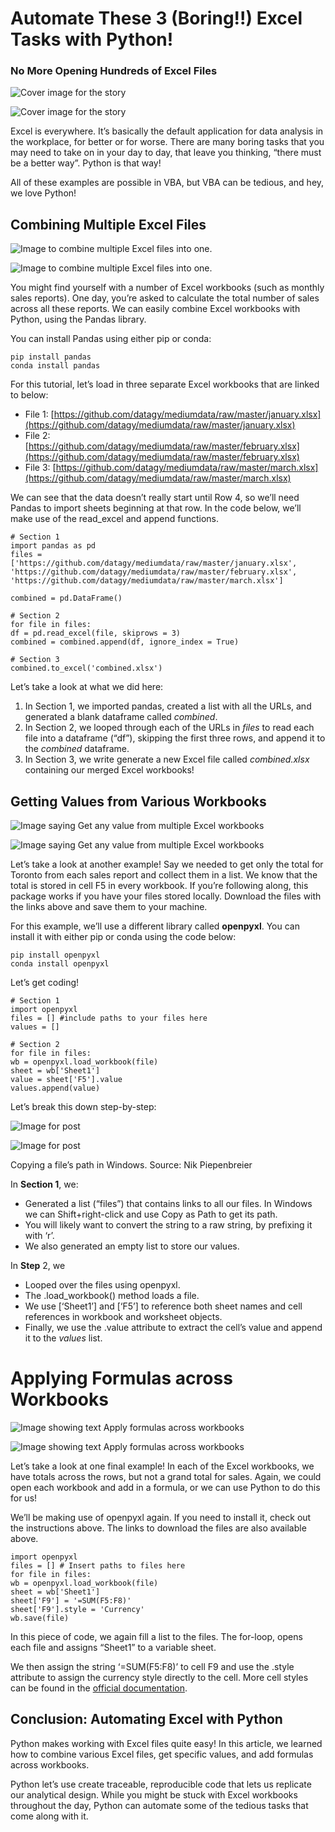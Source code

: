 # Automate These 3 (Boring!!) Excel Tasks with Python!

### No More Opening Hundreds of Excel Files



![Cover image for the story](https://miro.medium.com/freeze/max/60/1*F7sRxt35c6GYEFhXJ6deew.gif?q=20)

![Cover image for the story](https://miro.medium.com/max/1066/1*F7sRxt35c6GYEFhXJ6deew.gif)


Excel is everywhere. It’s basically the default application for data analysis in the workplace, for better or for worse. There are many boring tasks that you may need to take on in your day to day, that leave you thinking, “there must be a better way”. Python is that way!

All of these examples are possible in VBA, but VBA can be tedious, and hey, we love Python!

## Combining Multiple Excel Files

![Image to combine multiple Excel files into one.](https://miro.medium.com/freeze/max/60/1*CCSPWY3dnCg7wghzjqdCFA.gif?q=20)

![Image to combine multiple Excel files into one.](https://miro.medium.com/max/600/1*CCSPWY3dnCg7wghzjqdCFA.gif)


You might find yourself with a number of Excel workbooks (such as monthly sales reports). One day, you’re asked to calculate the total number of sales across all these reports. We can easily combine Excel workbooks with Python, using the Pandas library.

You can install Pandas using either pip or conda:
```
pip install pandas  
conda install pandas
```
For this tutorial, let’s load in three separate Excel workbooks that are linked to below:

-   File 1:  [https://github.com/datagy/mediumdata/raw/master/january.xlsx](https://github.com/datagy/mediumdata/raw/master/january.xlsx)
-   File 2: [https://github.com/datagy/mediumdata/raw/master/february.xlsx](https://github.com/datagy/mediumdata/raw/master/february.xlsx)
-   File 3:  [https://github.com/datagy/mediumdata/raw/master/march.xlsx](https://github.com/datagy/mediumdata/raw/master/march.xlsx)

We can see that the data doesn’t really start until Row 4, so we’ll need Pandas to import sheets beginning at that row. In the code below, we’ll make use of the read_excel and append functions.
```
# Section 1
import pandas as pd
files = ['https://github.com/datagy/mediumdata/raw/master/january.xlsx', 'https://github.com/datagy/mediumdata/raw/master/february.xlsx', 'https://github.com/datagy/mediumdata/raw/master/march.xlsx']

combined = pd.DataFrame()

# Section 2
for file in files:
df = pd.read_excel(file, skiprows = 3)
combined = combined.append(df, ignore_index = True)

# Section 3
combined.to_excel('combined.xlsx')
```

Let’s take a look at what we did here:

1.  In Section 1, we imported pandas, created a list with all the URLs, and generated a blank dataframe called  _combined_.
2.  In Section 2, we looped through each of the URLs in  _files_  to read each file into a dataframe (“df”), skipping the first three rows, and append it to the  _combined_  dataframe.
3.  In Section 3, we write generate a new Excel file called  _combined.xlsx_  containing our merged Excel workbooks!

## Getting Values from Various Workbooks

![Image saying Get any value from multiple Excel workbooks](https://miro.medium.com/max/60/1*X4poGLj8UF5L09-KOmp6AQ.png?q=20)

![Image saying Get any value from multiple Excel workbooks](https://miro.medium.com/max/1080/1*X4poGLj8UF5L09-KOmp6AQ.png)


Let’s take a look at another example! Say we needed to get only the total for Toronto from each sales report and collect them in a list. We know that the total is stored in cell F5 in every workbook. If you’re following along, this package works if you have your files stored locally. Download the files with the links above and save them to your machine.

For this example, we’ll use a different library called  **openpyxl**. You can install it with either pip or conda using the code below:
```
pip install openpyxl  
conda install openpyxl
```
Let’s get coding!
```
# Section 1
import openpyxl
files = [] #include paths to your files here
values = []

# Section 2
for file in files:
wb = openpyxl.load_workbook(file)
sheet = wb['Sheet1']
value = sheet['F5'].value
values.append(value)
```

Let’s break this down step-by-step:

![Image for post](https://miro.medium.com/freeze/max/60/1*w2nHEzioH2A03FgmHePgZA.gif?q=20)

![Image for post](https://miro.medium.com/max/600/1*w2nHEzioH2A03FgmHePgZA.gif)

Copying a file’s path in Windows. Source: Nik Piepenbreier

In  **Section 1**, we:

-   Generated a list (“files”) that contains links to all our files. In Windows we can Shift+right-click and use Copy as Path to get its path.
-   You will likely want to convert the string to a raw string, by prefixing it with ‘r’.
-   We also generated an empty list to store our values.

In  **Step**  2, we

-   Looped over the files using openpyxl.
-   The .load_workbook() method loads a file.
-   We use [‘Sheet1’] and [‘F5’] to reference both sheet names and cell references in workbook and worksheet objects.
-   Finally, we use the .value attribute to extract the cell’s value and append it to the  _values_  list.

# Applying Formulas across Workbooks

![Image showing text Apply formulas across workbooks](https://miro.medium.com/freeze/max/60/1*KW3fnebs_N_3JO8m_y06eg.gif?q=20)

![Image showing text Apply formulas across workbooks](https://miro.medium.com/max/800/1*KW3fnebs_N_3JO8m_y06eg.gif)

Let’s take a look at one final example! In each of the Excel workbooks, we have totals across the rows, but not a grand total for sales. Again, we could open each workbook and add in a formula, or we can use Python to do this for us!

We’ll be making use of openpyxl again. If you need to install it, check out the instructions above. The links to download the files are also available above.
```
import openpyxl
files = [] # Insert paths to files here
for file in files:
wb = openpyxl.load_workbook(file)
sheet = wb['Sheet1']
sheet['F9'] = '=SUM(F5:F8)'
sheet['F9'].style = 'Currency'
wb.save(file)
```


In this piece of code, we again fill a list to the files. The for-loop, opens each file and assigns “Sheet1” to a variable sheet.

We then assign the string ‘=SUM(F5:F8)’ to cell F9 and use the .style attribute to assign the currency style directly to the cell. More cell styles can be found in the  [official documentation](https://openpyxl.readthedocs.io/en/stable/styles.html).

## Conclusion: Automating Excel with Python

Python makes working with Excel files quite easy! In this article, we learned how to combine various Excel files, get specific values, and add formulas across workbooks.

Python let’s use create traceable, reproducible code that lets us replicate our analytical design. While you might be stuck with Excel workbooks throughout the day, Python can automate some of the tedious tasks that come along with it.